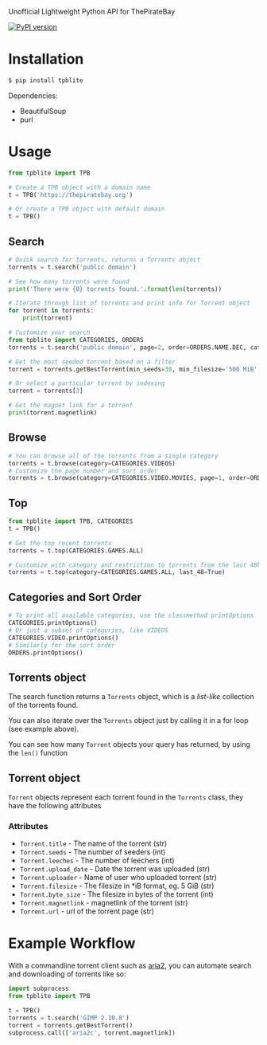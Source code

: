 Unofficial Lightweight Python API for ThePirateBay

[![PyPI version](https://badge.fury.io/py/tpblite.png)](https://badge.fury.io/py/tpblite) 

Installation
=============
```sh
$ pip install tpblite
```

Dependencies:
 - BeautifulSoup
 - purl

Usage
==========

```python
from tpblite import TPB

# Create a TPB object with a domain name
t = TPB('https://thepiratebay.org')

# Or create a TPB object with default domain
t = TPB()
```
## Search
```python
# Quick search for torrents, returns a Torrents object
torrents = t.search('public domain')

# See how many torrents were found
print('There were {0} torrents found.'.format(len(torrents))

# Iterate through list of torrents and print info for Torrent object
for torrent in torrents:
    print(torrent)

# Customize your search
from tpblite import CATEGORIES, ORDERS
torrents = t.search('public domain', page=2, order=ORDERS.NAME.DEC, category=CATEGORIES.VIDEO.MOVIES)

# Get the most seeded torrent based on a filter
torrent = torrents.getBestTorrent(min_seeds=30, min_filesize='500 MiB', max_filesize='4 GiB')

# Or select a particular torrent by indexing
torrent = torrents[3]

# Get the magnet link for a torrent
print(torrent.magnetlink)
```
## Browse
```python
# You can browse all of the torrents from a single category
torrents = t.browse(category=CATEGORIES.VIDEOS)
# Customize the page number and sort order
torrents = t.browse(category=CATEGORIES.VIDEO.MOVIES, page=1, order=ORDERS.UPLOADED.DES)
```

## Top
```python
from tpblite import TPB, CATEGORIES
t = TPB()

# Get the top recent torrents 
torrents = t.top(CATEGORIES.GAMES.ALL)

# Customize with category and restriction to torrents from the last 48h
torrents = t.top(category=CATEGORIES.GAMES.ALL, last_48=True)
```

## Categories and Sort Order
```python
# To print all available categories, use the classmethod printOptions
CATEGORIES.printOptions()
# Or just a subset of categories, like VIDEOS
CATEGORIES.VIDEO.printOptions()
# Similarly for the sort order
ORDERS.printOptions()
```

## Torrents object
The search function returns a `Torrents` object, which is a *list-like* collection of the torrents found.

You can also iterate over the `Torrents` object just by calling it in a for loop (see example above).

You can see how many `Torrent` objects your query has returned, by using the `len()` function

## Torrent object
`Torrent` objects represent each torrent found in the `Torrents` class, they have the following attributes

### Attributes
- `Torrent.title` - The name of the torrent (str)
- `Torrent.seeds` - The number of seeders (int)
- `Torrent.leeches` - The number of leechers (int)
- `Torrent.upload_date` - Date the torrent was uploaded (str)
- `Torrent.uploader` - Name of user who uploaded torrent (str)
- `Torrent.filesize` - The filesize in *iB format, eg. 5 GiB (str)
- `Torrent.byte_size` - The filesize in bytes of the torrent (int)
- `Torrent.magnetlink` - magnetlink of the torrent (str)
- `Torrent.url` - url of the torrent page (str)

Example Workflow
==========

With a commandline torrent client such as [aria2](https://aria2.github.io/), you can automate search and downloading of torrents like so:
```python
import subprocess
from tpblite import TPB

t = TPB()
torrents = t.search('GIMP 2.10.8')
torrent = torrents.getBestTorrent()
subprocess.call(['aria2c', torrent.magnetlink])
```
